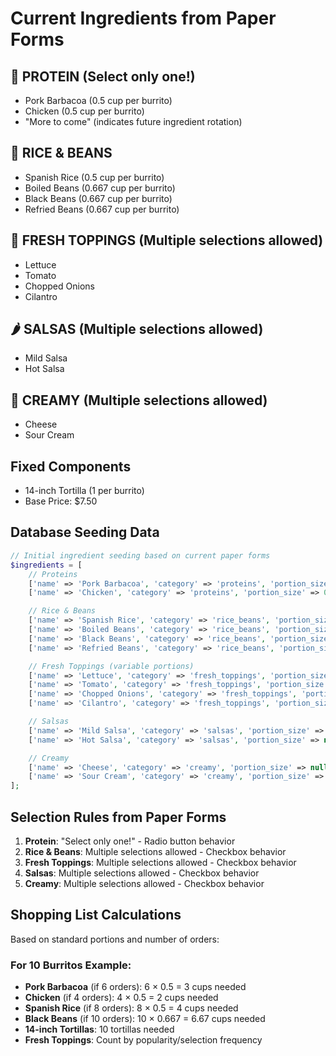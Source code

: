 # Current Ingredients from Paper Forms

## 🥩 PROTEIN (Select only one!)
- Pork Barbacoa (0.5 cup per burrito)
- Chicken (0.5 cup per burrito)
- "More to come" (indicates future ingredient rotation)

## 🍚 RICE & BEANS
- Spanish Rice (0.5 cup per burrito)
- Boiled Beans (0.667 cup per burrito)
- Black Beans (0.667 cup per burrito)
- Refried Beans (0.667 cup per burrito)

## 🥬 FRESH TOPPINGS (Multiple selections allowed)
- Lettuce
- Tomato
- Chopped Onions
- Cilantro

## 🌶 SALSAS (Multiple selections allowed)
- Mild Salsa
- Hot Salsa

## 🧀 CREAMY (Multiple selections allowed)
- Cheese
- Sour Cream

## Fixed Components
- 14-inch Tortilla (1 per burrito)
- Base Price: $7.50

## Database Seeding Data
```php
// Initial ingredient seeding based on current paper forms
$ingredients = [
    // Proteins
    ['name' => 'Pork Barbacoa', 'category' => 'proteins', 'portion_size' => 0.5],
    ['name' => 'Chicken', 'category' => 'proteins', 'portion_size' => 0.5],

    // Rice & Beans
    ['name' => 'Spanish Rice', 'category' => 'rice_beans', 'portion_size' => 0.5],
    ['name' => 'Boiled Beans', 'category' => 'rice_beans', 'portion_size' => 0.667],
    ['name' => 'Black Beans', 'category' => 'rice_beans', 'portion_size' => 0.667],
    ['name' => 'Refried Beans', 'category' => 'rice_beans', 'portion_size' => 0.667],

    // Fresh Toppings (variable portions)
    ['name' => 'Lettuce', 'category' => 'fresh_toppings', 'portion_size' => null],
    ['name' => 'Tomato', 'category' => 'fresh_toppings', 'portion_size' => null],
    ['name' => 'Chopped Onions', 'category' => 'fresh_toppings', 'portion_size' => null],
    ['name' => 'Cilantro', 'category' => 'fresh_toppings', 'portion_size' => null],

    // Salsas
    ['name' => 'Mild Salsa', 'category' => 'salsas', 'portion_size' => null],
    ['name' => 'Hot Salsa', 'category' => 'salsas', 'portion_size' => null],

    // Creamy
    ['name' => 'Cheese', 'category' => 'creamy', 'portion_size' => null],
    ['name' => 'Sour Cream', 'category' => 'creamy', 'portion_size' => null],
];
```

## Selection Rules from Paper Forms
1. **Protein**: "Select only one!" - Radio button behavior
2. **Rice & Beans**: Multiple selections allowed - Checkbox behavior
3. **Fresh Toppings**: Multiple selections allowed - Checkbox behavior
4. **Salsas**: Multiple selections allowed - Checkbox behavior
5. **Creamy**: Multiple selections allowed - Checkbox behavior

## Shopping List Calculations
Based on standard portions and number of orders:

### For 10 Burritos Example:
- **Pork Barbacoa** (if 6 orders): 6 × 0.5 = 3 cups needed
- **Chicken** (if 4 orders): 4 × 0.5 = 2 cups needed
- **Spanish Rice** (if 8 orders): 8 × 0.5 = 4 cups needed
- **Black Beans** (if 10 orders): 10 × 0.667 = 6.67 cups needed
- **14-inch Tortillas**: 10 tortillas needed
- **Fresh Toppings**: Count by popularity/selection frequency